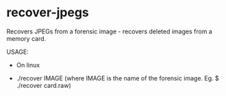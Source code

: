 # recover-jpegs
Recovers JPEGs from a forensic image - recovers deleted images from a memory card.

USAGE:
* On linux
- ./recover IMAGE  (where IMAGE is the name of the forensic image.
Eg. $ ./recover card.raw)

